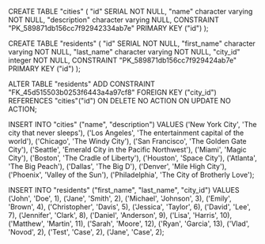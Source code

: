 CREATE TABLE "cities" (
"id" SERIAL NOT NULL,
"name" character varying NOT NULL,
"description" character varying NULL,
CONSTRAINT "PK_589871db156cc7f92942334ab7e" PRIMARY KEY ("id")
);


CREATE TABLE "residents" (
"id" SERIAL NOT NULL,
"first_name" character varying NOT NULL,
"last_name" character varying NOT NULL,
"city_id" integer NOT NULL,
CONSTRAINT "PK_589871db156cc7f929424ab7e" PRIMARY KEY ("id")
);


ALTER TABLE "residents" ADD CONSTRAINT "FK_45d515503b0253f6443a4a97cf8" FOREIGN KEY ("city_id") REFERENCES "cities"("id") ON DELETE NO ACTION ON UPDATE NO ACTION;

INSERT INTO "cities" ("name", "description")
VALUES
  ('New York City', 'The city that never sleeps'),
  ('Los Angeles', 'The entertainment capital of the world'),
  ('Chicago', 'The Windy City'),
  ('San Francisco', 'The Golden Gate City'),
  ('Seattle', 'Emerald City in the Pacific Northwest'),
  ('Miami', 'Magic City'),
  ('Boston', 'The Cradle of Liberty'),
  ('Houston', 'Space City'),
  ('Atlanta', 'The Big Peach'),
  ('Dallas', 'The Big D'),
  ('Denver', 'Mile High City'),
  ('Phoenix', 'Valley of the Sun'),
  ('Philadelphia', 'The City of Brotherly Love');


INSERT INTO "residents" ("first_name", "last_name", "city_id")
VALUES
  ('John', 'Doe', 1),
  ('Jane', 'Smith', 2),
  ('Michael', 'Johnson', 3),
  ('Emily', 'Brown', 4),
  ('Christopher', 'Davis', 5),
  ('Jessica', 'Taylor', 6),
  ('David', 'Lee', 7),
  ('Jennifer', 'Clark', 8),
  ('Daniel', 'Anderson', 9),
  ('Lisa', 'Harris', 10),
  ('Matthew', 'Martin', 11),
  ('Sarah', 'Moore', 12),
  ('Ryan', 'Garcia', 13),
  ('Vlad', 'Novod', 2),
  ('Test', 'Case', 2),
  ('Jane', 'Case', 2);
